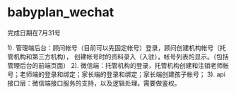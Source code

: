 # babyplan_wechat
完成日期在7月31号

1). 管理端后台：顾问帐号（目前可以先固定帐号）登录，顾问创建机构帐号（托管机构和第三方机构），
    创建帐号时的资料录入（入驻），帐号列表的显示。（包括管理后台的前端页面）
2). 微信端：托管机构的登录，托管机构创建和注销老师帐号；老师端的登录和绑定；家长端的登录和绑定；家长端创建孩子帐号；
3). api接口层：微信端接口服务的支持，以及逻辑处理。需要做鉴权。

